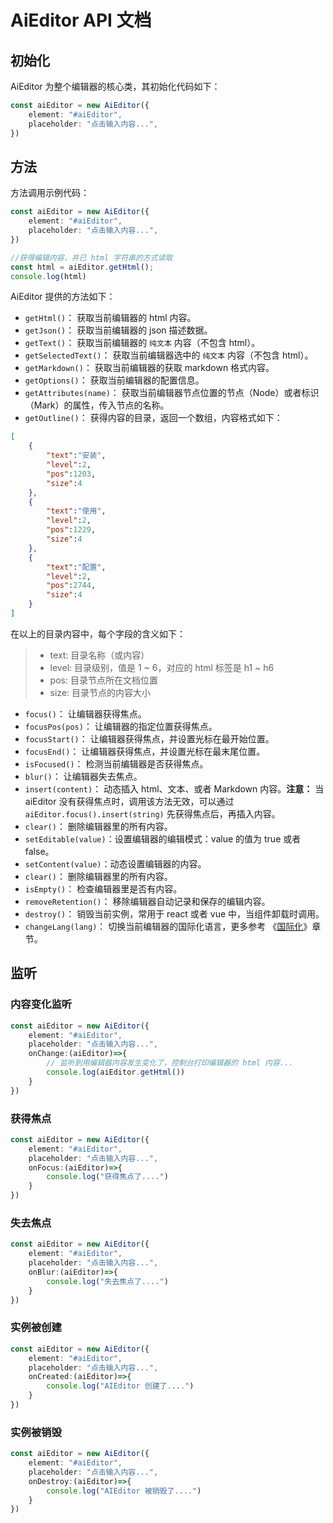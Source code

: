 # AiEditor API 文档

## 初始化

AiEditor 为整个编辑器的核心类，其初始化代码如下：

```typescript
const aiEditor = new AiEditor({
    element: "#aiEditor",
    placeholder: "点击输入内容...",
})
```

## 方法

方法调用示例代码：

```typescript
const aiEditor = new AiEditor({
    element: "#aiEditor",
    placeholder: "点击输入内容...",
})

//获得编辑内容，并已 html 字符串的方式读取
const html = aiEditor.getHtml();
console.log(html)
```

AiEditor 提供的方法如下：

- `getHtml()`： 获取当前编辑器的 html 内容。
- `getJson()`： 获取当前编辑器的 json 描述数据。
- `getText()`： 获取当前编辑器的 `纯文本` 内容（不包含 html）。
- `getSelectedText()`： 获取当前编辑器选中的 `纯文本` 内容（不包含 html）。
- `getMarkdown()`： 获取当前编辑器的获取 markdown 格式内容。
- `getOptions()`： 获取当前编辑器的配置信息。
- `getAttributes(name)`： 获取当前编辑器节点位置的节点（Node）或者标识（Mark）的属性，传入节点的名称。
- `getOutline()`： 获得内容的目录，返回一个数组，内容格式如下：

```json
[
    {
        "text":"安装",
        "level":2,
        "pos":1203,
        "size":4
    },
    {
        "text":"使用",
        "level":2,
        "pos":1229,
        "size":4
    },
    {
        "text":"配置",
        "level":2,
        "pos":2744,
        "size":4
    }
]
```
在以上的目录内容中，每个字段的含义如下：
> - text: 目录名称（或内容）
> - level: 目录级别，值是 1 ~ 6，对应的 html 标签是 h1 ~ h6 
> - pos: 目录节点所在文档位置
> - size: 目录节点的内容大小

- `focus()`： 让编辑器获得焦点。
- `focusPos(pos)`： 让编辑器的指定位置获得焦点。
- `focusStart()`： 让编辑器获得焦点，并设置光标在最开始位置。
- `focusEnd()`： 让编辑器获得焦点，并设置光标在最末尾位置。
- `isFocused()`： 检测当前编辑器是否获得焦点。
- `blur()`： 让编辑器失去焦点。
- `insert(content)`： 动态插入 html、文本、或者 Markdown 内容。**注意：** 当 aiEditor 没有获得焦点时，调用该方法无效，可以通过 `aiEditor.focus().insert(string)` 先获得焦点后，再插入内容。
- `clear()`： 删除编辑器里的所有内容。
- `setEditable(value)`：设置编辑器的编辑模式：value 的值为 true 或者 false。
- `setContent(value)`：动态设置编辑器的内容。
- `clear()`： 删除编辑器里的所有内容。
- `isEmpty()`： 检查编辑器里是否有内容。
- `removeRetention()`： 移除编辑器自动记录和保存的编辑内容。
- `destroy()`： 销毁当前实例，常用于 react 或者 vue 中，当组件卸载时调用。
- `changeLang(lang)`： 切换当前编辑器的国际化语言，更多参考 《[国际化](../config/i18n.md)》章节。


## 监听

### 内容变化监听

```typescript
const aiEditor = new AiEditor({
    element: "#aiEditor",
    placeholder: "点击输入内容...",
    onChange:(aiEditor)=>{
        // 监听到用编辑器内容发生变化了，控制台打印编辑器的 html 内容...
        console.log(aiEditor.getHtml())
    }
})
```

### 获得焦点

```typescript
const aiEditor = new AiEditor({
    element: "#aiEditor",
    placeholder: "点击输入内容...",
    onFocus:(aiEditor)=>{
        console.log("获得焦点了....")
    }
})
```

### 失去焦点

```typescript
const aiEditor = new AiEditor({
    element: "#aiEditor",
    placeholder: "点击输入内容...",
    onBlur:(aiEditor)=>{
        console.log("失去焦点了....")
    }
})
```


### 实例被创建

```typescript
const aiEditor = new AiEditor({
    element: "#aiEditor",
    placeholder: "点击输入内容...",
    onCreated:(aiEditor)=>{
        console.log("AIEditor 创建了....")
    }
})
```

### 实例被销毁

```typescript
const aiEditor = new AiEditor({
    element: "#aiEditor",
    placeholder: "点击输入内容...",
    onDestroy:(aiEditor)=>{
        console.log("AIEditor 被销毁了....")
    }
})
```